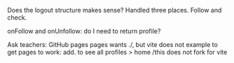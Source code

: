 Does the logout structure makes sense? Handled three places. Follow and check.

onFollow and onUnfollow: do I need to return profile?

Ask teachers: GitHub pages
pages wants ./, but vite does not
example to get pages to work: add. to see all profiles > home
/this does not fork for vite
